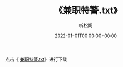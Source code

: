 ﻿---
title:  《兼职特警.txt》
date:   2022-01-01T00:00:00+00:00
author: 听松阁
layout: post
permalink: /兼职特警/
categories: 小说
tags: [小说]
---

点击《 [兼职特警.txt](http://img.660000.xyz/bookstukust/book/bntxt/10/兼职特警.txt)》进行下载